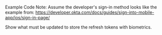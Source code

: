 Example Code Note: Assume the developer's sign-in method looks like the example from: https://developer.okta.com/docs/guides/sign-into-mobile-app/ios/sign-in-page/

Show what must be updated to store the refresh tokens with biometrics.